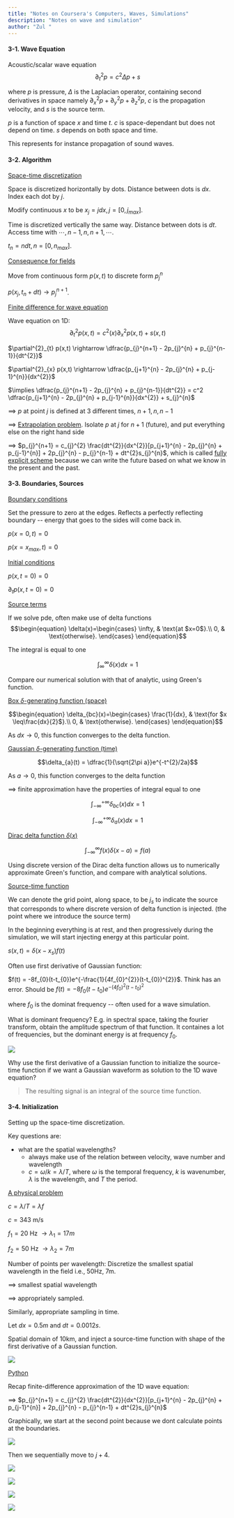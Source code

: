 ```yaml
---
title: "Notes on Coursera's Computers, Waves, Simulations"
description: "Notes on wave and simulation"
author: "Zul "
---
```




#### 3-1. Wave Equation

Acoustic/scalar wave equation
$$\partial^{2}_{t} p = c^{2} \Delta p +s$$

where $p$ is pressure, $\Delta$ is the Laplacian operator, containing second derivatives in space namely $\partial^{2}_{x} p + \partial^{2}_{y} p  + \partial^{2}_{z} p$, $c$ is the propagation velocity, and $s$ is the source term.

$p$ is a function of space $x$ and time $t$. $c$ is space-dependant but does not depend on time. $s$ depends on both space and time. 

This represents for instance propagation of sound waves. 

#### 3-2. Algorithm

<ins>Space-time discretization</ins>

Space is discretized horizontally by dots. Distance between dots is $dx$. Index each dot by $j$. 

Modify continuous $x$ to be $x_{j} = jdx, j = [0,j_{max}]$.

Time is discretized vertically the same way. Distance between dots is $dt$. Access time with $\cdots, n-1,  n, n+1, \cdots$. 

$t_n = ndt, n = [0, n_{max}]$.

<ins>Consequence for fields</ins>

Move from continuous form $p(x,t)$ to discrete form $p_{j}^{n}$

$p(x_{j}, t_{n} + dt) \rightarrow p_{j}^{n+1}$.


<ins> Finite difference for wave equation </ins>

Wave equation on 1D:
$$\partial^{2}_{t} p(x,t) = c^{2}(x) \partial^{2}_{x} p(x,t) +s(x,t)$$

$\partial^{2}_{t} p(x,t) \rightarrow \dfrac{p_{j}^{n+1} - 2p_{j}^{n} + p_{j}^{n-1}}{dt^{2}}$

$\partial^{2}_{x} p(x,t) \rightarrow \dfrac{p_{j+1}^{n} - 2p_{j}^{n} + p_{j-1}^{n}}{dx^{2}}$

$\implies \dfrac{p_{j}^{n+1} - 2p_{j}^{n} + p_{j}^{n-1}}{dt^{2}} = c^2 \dfrac{p_{j+1}^{n} - 2p_{j}^{n} + p_{j-1}^{n}}{dx^{2}} + s_{j}^{n}$

$\implies$ $p$ at point $j$ is defined at 3 different times, $n+1,n,n-1$

$\implies$ <ins>Extrapolation problem</ins>. Isolate $p$ at $j$ for $n+1$ (future), and put everything else on the right hand side

$\implies$ $p_{j}^{n+1} = c_{j}^{2} \frac{dt^{2}}{dx^{2}}[p_{j+1}^{n} - 2p_{j}^{n} + p_{j-1}^{n}] + 2p_{j}^{n} - p_{j}^{n-1} + dt^{2}s_{j}^{n}$, which is called <ins>fully explicit scheme</ins> because we can write the future based on what we know in the present and the past. 

#### 3-3. Boundaries, Sources 

<ins> Boundary conditions </ins>

Set the pressure to zero at the edges. Reflects a perfectly reflecting boundary -- energy that goes to the sides will come back in.

$p(x = 0,t) = 0$

$p(x = x_{max},t)=0$

<ins> Initial conditions </ins>

$p(x, t = 0) = 0$

$\partial_{t}p(x, t=0) = 0$

<ins> Source terms </ins>

If we solve pde, often make use of delta functions
$$\begin{equation}
  \delta(x)=\begin{cases}
    \infty, & \text{at $x=0$}.\\
    0, & \text{otherwise}.
  \end{cases}
\end{equation}$$

The integral is equal to one

$$ \int_{\infty}^{\infty} \delta(x)dx =1$$

Compare our numerical solution with that of analytic, using Green's function.

<ins> Box $\delta$-generating function (space) </ins>

$$\begin{equation}
  \delta_{bc}(x)=\begin{cases}
    \frac{1}{dx}, & \text{for $x \leq\frac{dx}{2}$}.\\
    0, & \text{otherwise}.
  \end{cases}
\end{equation}$$

As $dx \rightarrow 0$, this function converges to the delta function.

<ins> Gaussian $\delta$-generating function (time) </ins>

$$\delta_{a}(t) = \dfrac{1}{\sqrt{2\pi a}}e^{-t^{2}/2a}$$

As $a \rightarrow 0$, this function converges to the delta function

$\implies$ finite approximation have the properties of integral equal to one

$$\int_{-\infty}^{+\infty} \delta_{bc} (x) dx = 1$$

$$\int_{-\infty}^{+\infty} \delta_{a} (x) dx = 1$$

<ins>Dirac delta function $\delta(x)$ </ins>

$$\int_{-\infty}^{\infty} f(x) \delta(x-a) = f(a)$$

Using discrete version of the Dirac delta function allows us to numerically approximate Green's function, and compare with analytical solutions.

<ins>Source-time function</ins>

We can denote the grid point, along space, to be $j_s$ to indicate the source that corresponds to where discrete version of delta function is injected. (the point where we introduce the source term)

In the beginning everything is at rest, and then progressively during the simulation, we will start injecting energy at this particular point.

$s(x,t) = \delta(x-x_{s})f(t)$

Often use first derivative of Gaussian function:

$f(t) = -8f_{0}(t-t_{0})e^{-\frac{1}{4f_{0}^{2}}(t-t_{0})^{2}}$. Think has an error. Should be $f(t) = -8f_{0}(t-t_{0})e^{-(4f_{0})^{2}(t-t_{0})^{2}}$

where $f_0$ is the dominat frequency -- often used for a wave simulation. 

What is dominant frequency? E.g. in spectral space, taking the fourier transform, obtain the amplitude spectrum of that function. It containes a lot of frequencies, but the dominant energy is at frequency $f_0$. 


![](./images/dominant_freq.png)

Why use the first derivative of a Gaussian function to initialize the source-time function if we want a Gaussian waveform as solution to the 1D wave equation?
> The resulting signal is an integral of the source time function. 


#### 3-4. Initialization

Setting up the space-time discretization.

Key questions are:
+ what are the spatial wavelengths?
    + always make use of the relation between velocity, wave number and wavelength
    + $c = \omega/k = \lambda/T$, where $\omega$ is the temporal frequency, $k$ is wavenumber, $\lambda$ is the wavelength, and $T$ the period. 

<ins> A physical problem </ins>

$c = \lambda/T = \lambda f$

$c = 343$ m/s

$f_{1} = 20$ Hz $\rightarrow \lambda_{1} = 17m$ 

$f_{2} = 50$ Hz $\rightarrow \lambda_{2} = 7m$ 

Number of points per wavelength: Discretize the smallest spatial wavelength in the field i.e., 50Hz, 7m. 

$\implies$ smallest spatial wavelength

$\implies$ appropriately sampled.

Similarly, appropriate sampling in time.

Let $dx = 0.5m$ and $dt = 0.0012s$.

Spatial domain of 10km, and inject a source-time function with shape of the first derivative of a Gaussian function. 

![](./images/w3_init.png)

<ins> Python </ins>

Recap finite-difference approximation of the 1D wave equation:

$\implies$ $p_{j}^{n+1} = c_{j}^{2} \frac{dt^{2}}{dx^{2}}[p_{j+1}^{n} - 2p_{j}^{n} + p_{j-1}^{n}] + 2p_{j}^{n} - p_{j}^{n-1} + dt^{2}s_{j}^{n}$

Graphically, we start at the second point because we dont calculate points at the boundaries.

![](./images/w3_j.png)

Then we sequentially move to $j+4$.

![](./images/w3_j1.png)

![](./images/w3_j2.png)

![](./images/w3_j3.png)

![](./images/w3_j4.png)


